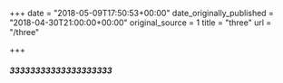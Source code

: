 +++
date = "2018-05-09T17:50:53+00:00"
date_originally_published = "2018-04-30T21:00:00+00:00"
original_source = 1
title = "three"
url = "/three"

+++
##### 33333333333333333333